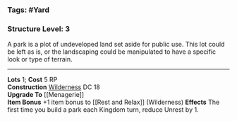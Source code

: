 ### Tags: #Yard 
### Structure Level: 3

A park is a plot of undeveloped land set aside for public use. This lot could be left as is, or the landscaping could be manipulated to have a specific look or type of terrain.

---

**Lots** 1; **Cost** 5 RP  
**Construction** [Wilderness](https://2e.aonprd.com/Skills.aspx?ID=33) DC 18  
**Upgrade To** [[Menagerie]]  
**Item Bonus** +1 item bonus to [[Rest and Relax]] (Wilderness)
**Effects** The first time you build a park each Kingdom turn, reduce Unrest by 1.